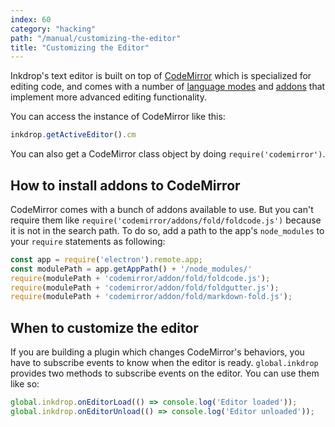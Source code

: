 ```yaml
---
index: 60
category: "hacking"
path: "/manual/customizing-the-editor"
title: "Customizing the Editor"
---
```


Inkdrop's text editor is built on top of [CodeMirror](https://codemirror.net/) which is specialized for editing code, and comes with a number of [language modes](https://codemirror.net/mode/index.html) and [addons](https://codemirror.net/doc/manual.html#addons) that implement more advanced editing functionality.

You can access the instance of CodeMirror like this:

```js
inkdrop.getActiveEditor().cm
```

You can also get a CodeMirror class object by doing `require('codemirror')`.

## How to install addons to CodeMirror

CodeMirror comes with a bunch of addons available to use.
But you can't require them like `require('codemirror/addons/fold/foldcode.js')` because it is not in the search path.
To do so, add a path to the app's `node_modules` to your `require` statements as following:

```js
const app = require('electron').remote.app;
const modulePath = app.getAppPath() + '/node_modules/'
require(modulePath + 'codemirror/addon/fold/foldcode.js');
require(modulePath + 'codemirror/addon/fold/foldgutter.js');
require(modulePath + 'codemirror/addon/fold/markdown-fold.js');
```

## When to customize the editor

If you are building a plugin which changes CodeMirror's behaviors, you have to subscribe events to know when the editor is ready.
`global.inkdrop` provides two methods to subscribe events on the editor. You can use them like so:

```js
global.inkdrop.onEditorLoad(() => console.log('Editor loaded'));
global.inkdrop.onEditorUnload(() => console.log('Editor unloaded'));
```

